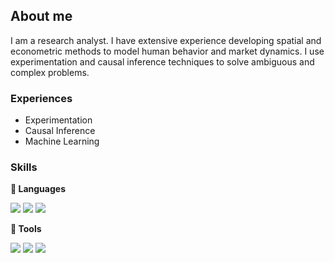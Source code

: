 ## About me

I am a research analyst. I have extensive experience developing spatial and econometric methods to model human behavior and market dynamics. I use experimentation and causal inference techniques to solve ambiguous and complex problems. 

### Experiences

* Experimentation 
* Causal Inference
* Machine Learning
  
### Skills

**:pushpin: Languages**

<img src="https://img.shields.io/badge/Python-3776AB?style=flat&logo=Python&logoColor=white"/> <img src="https://img.shields.io/badge/R-276DC3?style=flat&logo=R&logoColor=white"/> <img src="https://img.shields.io/badge/MySQL-4479A1?style=flat&logo=MySQL&logoColor=white"/> 


**:pushpin: Tools**

<img src="https://img.shields.io/badge/Power BI-F2C811?style=flat&logo=Power BI&logoColor=white"/> <img src="https://img.shields.io/badge/Tableau-E97627?style=flat&logo=Tableau&logoColor=white"/> <img src="https://img.shields.io/badge/Git-F05032?style=flat&logo=Git&logoColor=white"/> 

